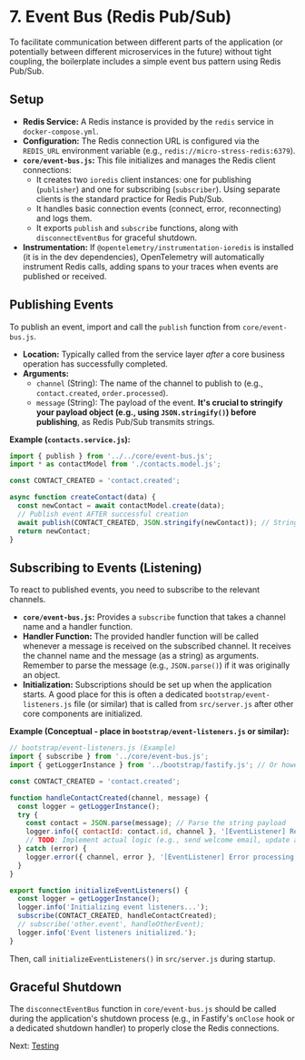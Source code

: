 # 7. Event Bus (Redis Pub/Sub)

To facilitate communication between different parts of the application (or potentially between different microservices in the future) without tight coupling, the boilerplate includes a simple event bus pattern using Redis Pub/Sub.

## Setup

*   **Redis Service:** A Redis instance is provided by the `redis` service in `docker-compose.yml`.
*   **Configuration:** The Redis connection URL is configured via the `REDIS_URL` environment variable (e.g., `redis://micro-stress-redis:6379`).
*   **`core/event-bus.js`:** This file initializes and manages the Redis client connections:
    *   It creates two `ioredis` client instances: one for publishing (`publisher`) and one for subscribing (`subscriber`). Using separate clients is the standard practice for Redis Pub/Sub.
    *   It handles basic connection events (connect, error, reconnecting) and logs them.
    *   It exports `publish` and `subscribe` functions, along with `disconnectEventBus` for graceful shutdown.
*   **Instrumentation:** If `@opentelemetry/instrumentation-ioredis` is installed (it is in the dev dependencies), OpenTelemetry will automatically instrument Redis calls, adding spans to your traces when events are published or received.

## Publishing Events

To publish an event, import and call the `publish` function from `core/event-bus.js`.

*   **Location:** Typically called from the service layer *after* a core business operation has successfully completed.
*   **Arguments:**
    *   `channel` (String): The name of the channel to publish to (e.g., `contact.created`, `order.processed`).
    *   `message` (String): The payload of the event. **It's crucial to stringify your payload object (e.g., using `JSON.stringify()`) before publishing**, as Redis Pub/Sub transmits strings.

**Example (`contacts.service.js`):**
```javascript
import { publish } from '../../core/event-bus.js';
import * as contactModel from './contacts.model.js';

const CONTACT_CREATED = 'contact.created';

async function createContact(data) {
  const newContact = await contactModel.create(data);
  // Publish event AFTER successful creation
  await publish(CONTACT_CREATED, JSON.stringify(newContact)); // Stringify the payload
  return newContact;
}
```

## Subscribing to Events (Listening)

To react to published events, you need to subscribe to the relevant channels.

*   **`core/event-bus.js`:** Provides a `subscribe` function that takes a channel name and a handler function.
*   **Handler Function:** The provided handler function will be called whenever a message is received on the subscribed channel. It receives the channel name and the message (as a string) as arguments. Remember to parse the message (e.g., `JSON.parse()`) if it was originally an object.
*   **Initialization:** Subscriptions should be set up when the application starts.
A good place for this is often a dedicated `bootstrap/event-listeners.js` file (or similar) that is called from `src/server.js` after other core components are initialized.

**Example (Conceptual - place in `bootstrap/event-listeners.js` or similar):**
```javascript
// bootstrap/event-listeners.js (Example)
import { subscribe } from '../core/event-bus.js';
import { getLoggerInstance } from '../bootstrap/fastify.js'; // Or however you access the logger

const CONTACT_CREATED = 'contact.created';

function handleContactCreated(channel, message) {
  const logger = getLoggerInstance();
  try {
    const contact = JSON.parse(message); // Parse the string payload
    logger.info({ contactId: contact.id, channel }, '[EventListener] Received contact.created event, logging contact email:', contact.email);
    // TODO: Implement actual logic (e.g., send welcome email, update analytics)
  } catch (error) {
    logger.error({ channel, error }, '[EventListener] Error processing contact.created message');
  }
}

export function initializeEventListeners() {
  const logger = getLoggerInstance();
  logger.info('Initializing event listeners...');
  subscribe(CONTACT_CREATED, handleContactCreated);
  // subscribe('other.event', handleOtherEvent);
  logger.info('Event listeners initialized.');
}
```

Then, call `initializeEventListeners()` in `src/server.js` during startup.

## Graceful Shutdown

The `disconnectEventBus` function in `core/event-bus.js` should be called during the application's shutdown process (e.g., in Fastify's `onClose` hook or a dedicated shutdown handler) to properly close the Redis connections.

Next: [Testing](./08-testing.md) 